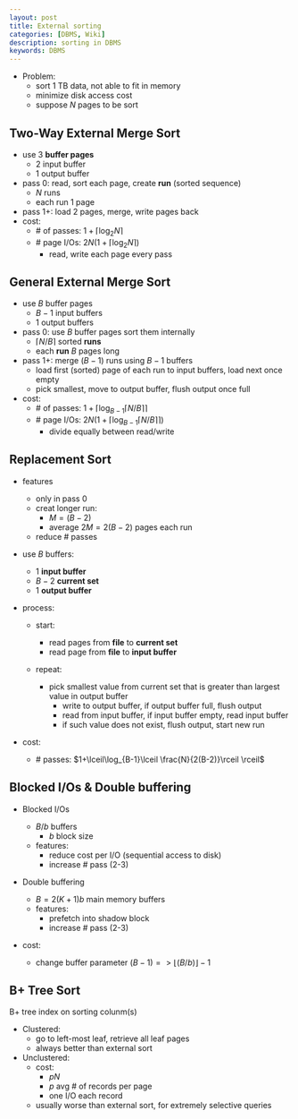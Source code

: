 ```yaml
---
layout: post
title: External sorting
categories: [DBMS, Wiki]
description: sorting in DBMS
keywords: DBMS
---
```


- Problem:
  - sort 1 TB data, not able to fit in memory
  - minimize disk access cost
  - suppose $N$ pages to be sort

## Two-Way External Merge Sort

- use 3 **buffer pages**
  - 2 input buffer
  - 1 output buffer
- pass 0: read, sort each page, create **run** (sorted sequence)
  - $N$ runs
  - each run 1 page
- pass 1+: load 2 pages, merge, write pages back
- cost:
  - \# of passes: $1+\lceil\log_2N\rceil$
  - \# page I/Os: $2N(1+\lceil\log_2N\rceil)$
    - read, write each page every pass

## General External Merge Sort

- use $B$ buffer pages
  - $B-1$ input buffers
  - 1 output buffers
- pass 0: use $B$ buffer pages sort them internally
  - $\lceil N/B \rceil$ sorted **runs**
  - each **run** $B$ pages long
- pass 1+: merge $(B-1)$ runs using $B-1$ buffers
  - load first (sorted) page of each run to input buffers, load next once empty
  - pick smallest, move to output buffer, flush output once full
- cost:
  - \# of passes: $1+\lceil\log_{B-1}\lceil N/B\rceil \rceil$
  - \# page I/Os: $2N(1+\lceil\log_{B-1}\lceil N/B\rceil \rceil)$
    - divide equally between read/write

## Replacement Sort

- features
  - only in pass 0
  - creat longer run:
    - $M = (B-2)$
    - average $2M = 2(B-2)$ pages each run
  - reduce \# passes
- use $B$ buffers:
  - 1 **input buffer**
  - $B-2$ **current set**
  - 1 **output buffer**

- process:
  - start:
    - read pages from **file** to **current set**
    - read page from **file** to **input buffer**

  - repeat:
    - pick smallest value from current set that is greater than largest value in output buffer
      - write to output buffer, if output buffer full, flush output
      - read from input buffer, if input buffer empty, read input buffer
      - if such value does not exist, flush output, start new run

- cost:
  - \# passes: $1+\lceil\log_{B-1}\lceil \frac{N}{2(B-2)}\rceil \rceil$

## Blocked I/Os & Double buffering

- Blocked I/Os
  - $B/b$ buffers
    - $b$ block size
  - features:
    - reduce cost per I/O (sequential access to disk)
    - increase \# pass (2-3)

- Double buffering
  - $B = 2(K+1)b$ main memory buffers
  - features:
    - prefetch into shadow block
    - increase \# pass (2-3)
- cost:
  - change buffer parameter $(B-1) => \lfloor(B/b)\rfloor -1$

## B+ Tree Sort

B+ tree index on sorting colunm(s)

- Clustered:
  - go to left-most leaf, retrieve all leaf pages
  - always better than external sort
- Unclustered:
  - cost:
    - $pN$
    - $p$ avg \# of records per page
    - one I/O each record
  - usually worse than external sort, for extremely selective queries